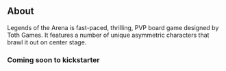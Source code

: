 ## About

Legends of the Arena is fast-paced, thrilling, PVP board game designed by Toth Games. It features a number of unique asymmetric characters that brawl it out on center stage.

### Coming soon to kickstarter
